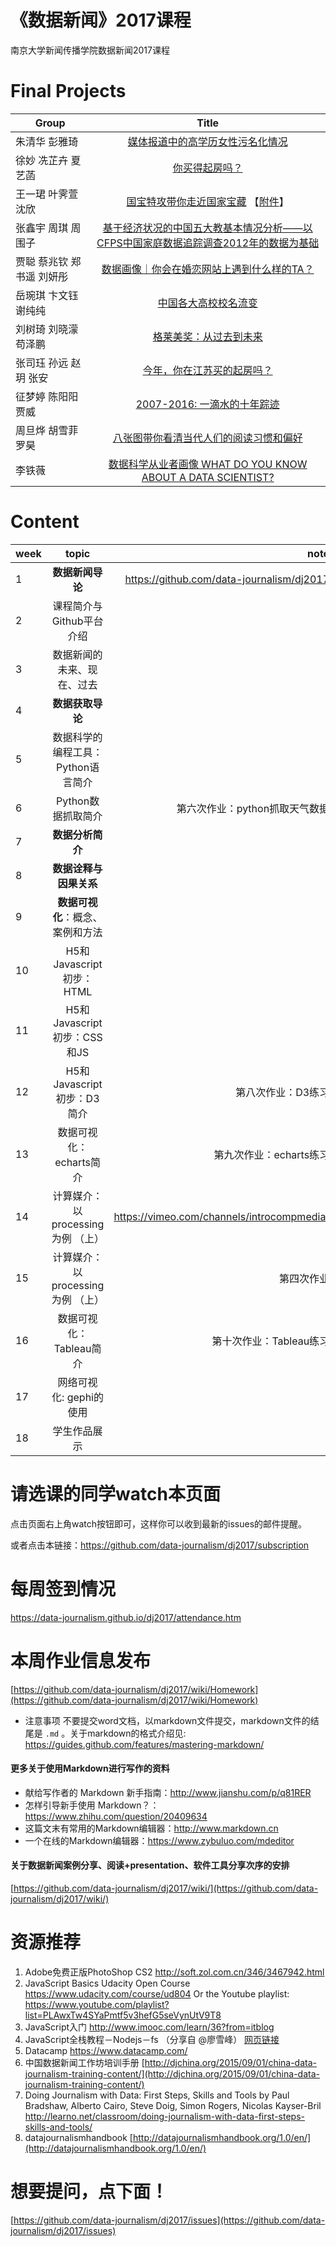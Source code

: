 # 《数据新闻》2017课程

南京大学新闻传播学院数据新闻2017课程

# Final Projects

| Group          | Title         |
|  ------------- |:-------------:|
|朱清华 彭雅琦     | [媒体报道中的高学历女性污名化情况](./group/allweeks/index.html)	     |
|徐妙 冼芷卉 夏艺菡 | [你买得起房吗？](./group/bigdata/index.html)	     |
|王一珺 叶霁萱 沈欣 | [国宝特攻带你走近国家宝藏](./group/grandpa-say/index.html) 【[附件](https://shen.netlify.com/)】	|
|张鑫宇 周琪 周围子| [基于经济状况的中国五大教基本情况分析——以CFPS中国家庭数据追踪调查2012年的数据为基础](./group/kaopu/index.html)	     |
|贾聪 蔡兆钦 郑书遥 刘妍彤| [数据画像｜你会在婚恋网站上遇到什么样的TA？](./group/legend/index.html)	     |
|岳琬琪 卞文钰 谢纯纯 | [中国各大高校校名流变](./group/mbadj/index.html)	     |
|刘树琦 刘晓濛 苟泽鹏 | [格莱美奖：从过去到未来](./group/nothing-is-correct/index.html)	     |
|张司珏 孙远 赵玥 张安| [今年，你在江苏买的起房吗？](./group/python911/index.html)	     |
|征梦婷 陈阳阳 贾威| [2007-2016: 一滴水的十年踪迹](./group/save-our-hairline/index.html)	     |
|周旦烨 胡雪菲 罗昊| [八张图带你看清当代人们的阅读习惯和偏好](./group/sjxw/index.html)	     |
|李铁薇            | [数据科学从业者画像 WHAT DO YOU KNOW ABOUT A DATA SCIENTIST?	](./group/tiewei/index.html)    |  


# Content

| week          | topic         | note  |
| ------------- |:-------------:| -----:|
|1              | **数据新闻导论**             |    https://github.com/data-journalism/dj2017   |
|2              | 课程简介与Github平台介绍	    |       |
|3              | 数据新闻的未来、现在、过去	     |    |
|4              | **数据获取导论**	                       |         |
|5              | 数据科学的编程工具：Python语言简介        |       |
|6              | Python数据抓取简介               |  第六次作业：python抓取天气数据      |
|7              | **数据分析简介**	                   |      |
|8              | **数据诠释与因果关系**	                   |     |
|9              | **数据可视化**：概念、案例和方法     |       |
|10             | H5和Javascript初步：HTML         |                    |
|11             | H5和Javascript初步：CSS和JS      |       |
|12             | H5和Javascript初步：D3简介              | 第八次作业：D3练习       |
|13             | 数据可视化：echarts简介             | 第九次作业：echarts练习      |
|14             | 计算媒介：以processing为例 （上）|  https://vimeo.com/channels/introcompmedia/    |
|15             | 计算媒介：以processing为例 （上）|  第四次作业     |
|16             | 数据可视化：Tableau简介             | 第十次作业：Tableau练习      |
|17             | 网络可视化: gephi的使用               |       |
|18             | 学生作品展示	              |       |



# 请选课的同学watch本页面
点击页面右上角watch按钮即可，这样你可以收到最新的issues的邮件提醒。

或者点击本链接：https://github.com/data-journalism/dj2017/subscription

# 每周签到情况
https://data-journalism.github.io/dj2017/attendance.htm

# 本周作业信息发布

[https://github.com/data-journalism/dj2017/wiki/Homework](https://github.com/data-journalism/dj2017/wiki/Homework)


- 注意事项 不要提交word文档，以markdown文件提交，markdown文件的结尾是 `.md` 。关于markdown的格式介绍见: https://guides.github.com/features/mastering-markdown/

#### 更多关于使用Markdown进行写作的资料
- 献给写作者的 Markdown 新手指南：http://www.jianshu.com/p/q81RER
- 怎样引导新手使用 Markdown？：https://www.zhihu.com/question/20409634
- 这篇文末有常用的Markdown编辑器：http://www.markdown.cn
- 一个在线的Markdown编辑器：https://www.zybuluo.com/mdeditor

#### 关于数据新闻案例分享、阅读+presentation、软件工具分享次序的安排

[https://github.com/data-journalism/dj2017/wiki/](https://github.com/data-journalism/dj2017/wiki/)


# 资源推荐
1. Adobe免费正版PhotoShop CS2 http://soft.zol.com.cn/346/3467942.html
2. JavaScript Basics Udacity Open Course https://www.udacity.com/course/ud804 Or the Youtube playlist: https://www.youtube.com/playlist?list=PLAwxTw4SYaPmtf5v3hefG5seVynUtV9T8
3. JavaScript入门 http://www.imooc.com/learn/36?from=itblog
4. JavaScript全栈教程－Nodejs－fs （分享自 @廖雪峰） [网页链接](http://www.liaoxuefeng.com/wiki/001434446689867b27157e896e74d51a89c25cc8b43bdb3000)
5. Datacamp https://www.datacamp.com/
6. 中国数据新闻工作坊培训手册 [http://djchina.org/2015/09/01/china-data-journalism-training-content/](http://djchina.org/2015/09/01/china-data-journalism-training-content/)
7. Doing Journalism with Data: First Steps, Skills and Tools  by Paul Bradshaw, Alberto Cairo, Steve Doig, Simon Rogers, Nicolas Kayser-Bril http://learno.net/classroom/doing-journalism-with-data-first-steps-skills-and-tools/
8. datajournalismhandbook [http://datajournalismhandbook.org/1.0/en/](http://datajournalismhandbook.org/1.0/en/)

# 想要提问，点下面！

[https://github.com/data-journalism/dj2017/issues](https://github.com/data-journalism/dj2017/issues)
